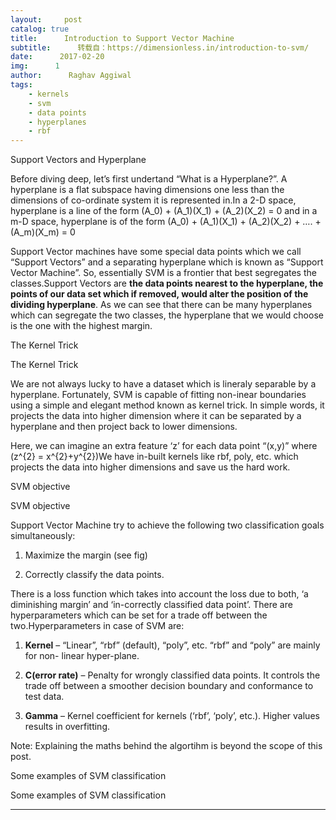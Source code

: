 ```yaml
---
layout:     post
catalog: true
title:      Introduction to Support Vector Machine
subtitle:      转载自：https://dimensionless.in/introduction-to-svm/
date:      2017-02-20
img:      1
author:      Raghav Aggiwal
tags:
    - kernels
    - svm
    - data points
    - hyperplanes
    - rbf
---
```


> 
Support Vectors and Hyperplane


Before diving deep, let’s first undertand “What is a Hyperplane?”. A hyperplane is a flat subspace having dimensions one less than the dimensions of co-ordinate system it is represented in.In a 2-D space, hyperplane is a line of the form \(A_0\) + \(A_1\)\(X_1\) + \(A_2\)\(X_2\) = 0 and in a m-D space, hyperplane is of the form \(A_0\) + \(A_1\)\(X_1\) + \(A_2\)\(X_2\) + …. + \(A_m\)\(X_m\) = 0


Support Vector machines have some special data points which we call “Support Vectors” and a separating hyperplane which is known as “Support Vector Machine”. So, essentially SVM is a frontier that best segregates the classes.Support Vectors are **the data points nearest to the hyperplane, the points of our data set which if removed, would alter the position of the dividing hyperplane**. As we can see that there can be many hyperplanes which can segregate the two classes, the hyperplane that we would choose is the one with the highest margin.



The Kernel Trick


> 
The Kernel Trick


We are not always lucky to have a dataset which is lineraly separable by a hyperplane. Fortunately, SVM is capable of fitting non-inear boundaries using a simple and elegant method known as kernel trick. In simple words, it projects the data into higher dimension where it can be separated by a hyperplane and then project back to lower dimensions.

Here, we can imagine an extra feature ‘z’ for each data point “(x,y)” where \(z^{2} = x^{2}+y^{2}\)We have in-built kernels like rbf, poly, etc. which projects the data into higher dimensions and save us the hard work.



SVM objective


> 
SVM objective


Support Vector Machine try to achieve the following two classification goals simultaneously:

1. Maximize the margin (see fig)

1. Correctly classify the data points.


There is a loss function which takes into account the loss due to both, ‘a diminishing margin’ and ‘in-correctly classified data point’. There are hyperparameters which can be set for a trade off between the two.Hyperparameters in case of SVM are:

1. **Kernel** – “Linear”, “rbf” (default), “poly”, etc. “rbf” and “poly” are mainly for non- linear hyper-plane.

1. **C(error rate)** – Penalty for wrongly classified data points. It controls the trade off between a smoother decision boundary and conformance to test data.

1. **Gamma** – Kernel coefficient for kernels (‘rbf’, ‘poly’, etc.). Higher values results in overfitting.


Note: Explaining the maths behind the algortihm is beyond the scope of this post.



Some examples of SVM classification


> 
Some examples of SVM classification


---

